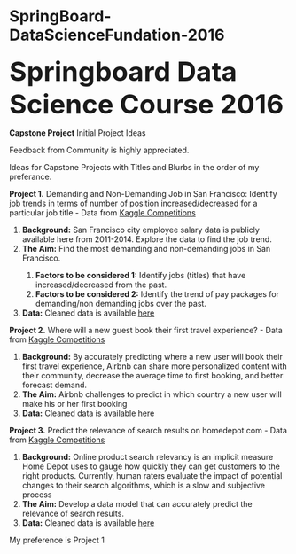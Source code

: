 # SpringBoard-DataScienceFundation-2016

<b><font size="11">Springboard Data Science Course 2016</font></b>

<b>Capstone Project</b>
Initial Project Ideas

Feedback from Community is highly appreciated.

Ideas for Capstone Projects with Titles and Blurbs in the order of my preferance.

<b>Project 1.</b>  Demanding and Non-Demanding Job in San Francisco: Identify job trends in terms of number of position increased/decreased for a particular job title - Data from <a href = "https://www.kaggle.com/kaggle/sf-salaries">Kaggle Competitions</a>

<ol><li><b>Background:</b> San Francisco city employee salary data is publicly available here from 2011-2014. Explore the data to find the job trend. </li>
<li><b>The Aim:</b> Find the most demanding and non-demanding jobs in San Francisco.</li>
	<ol><li><b>Factors to be considered 1:</b> Identify jobs (titles) that have increased/decreased from the past.</li>
	<li><b>Factors to be considered 2:</b> Identify the trend of pay packages for demanding/non demanding jobs over the past.</li></ol>
<li><b>Data:</b> Cleaned data is available <a href = "http://transparentcalifornia.com/salaries/2014/state-of-california/">here</a></li></ol>


<b>Project 2.</b>  Where will a new guest book their first travel experience?  - Data from <a href = "https://www.kaggle.com/c/airbnb-recruiting-new-user-bookings/data">Kaggle Competitions</a>

<ol><li><b>Background:</b> By accurately predicting where a new user will book their first travel experience, Airbnb can share more personalized content with their community, decrease the average time to first booking, and better forecast demand. </li>
<li><b>The Aim:</b> Airbnb challenges to predict in which country a new user will make his or her first booking
<li><b>Data:</b> Cleaned data is available <a href = "https://www.kaggle.com/c/airbnb-recruiting-new-user-bookings/data/">here</a></li></ol>


<b>Project 3.</b> Predict the relevance of search results on homedepot.com   - Data from <a href = "https://www.kaggle.com/c/airbnb-recruiting-new-user-bookings/data">Kaggle Competitions</a>

<ol><li><b>Background:</b> Online product search relevancy is an implicit measure Home Depot uses to gauge how quickly they can get customers to the right products. Currently, human raters evaluate the impact of potential changes to their search algorithms, which is a slow and subjective process </li>
<li><b>The Aim:</b> Develop a data model that can accurately predict the relevance of search results.
<li><b>Data:</b> Cleaned data is available <a href = "https://www.kaggle.com/c/home-depot-product-search-relevance/data">here</a></li></ol>

My preference is Project 1 
